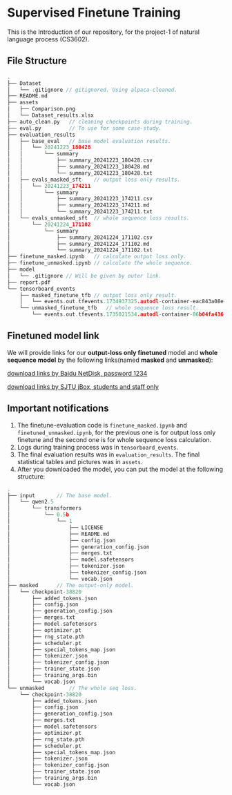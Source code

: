 # Supervised Finetune Training

This is the Introduction of our repository, for the project-1 of natural language process (CS3602).

## File Structure

```c
.
├── Dataset
│   └── .gitignore // gitignored. Using alpaca-cleaned.
├── README.md
├── assets
│   ├── Comparison.png
│   └── Dataset_results.xlsx
├── auto_clean.py   // cleaning checkpoints during training.
├── eval.py         // To use for some case-study.
├── evaluation_results
│   ├── base_eval   // base model evaluation results.
│   │   └── 20241223_180428
│   │       └── summary
│   │           ├── summary_20241223_180428.csv
│   │           ├── summary_20241223_180428.md
│   │           └── summary_20241223_180428.txt
│   ├── evals_masked_sft    // output loss only results.
│   │   └── 20241223_174211
│   │       └── summary
│   │           ├── summary_20241223_174211.csv
│   │           ├── summary_20241223_174211.md
│   │           └── summary_20241223_174211.txt
│   └── evals_unmasked_sft  // whole sequence loss results.
│       └── 20241224_171102
│           └── summary
│               ├── summary_20241224_171102.csv
│               ├── summary_20241224_171102.md
│               └── summary_20241224_171102.txt
├── finetune_masked.ipynb   // calculate output loss only.
├── finetune_unmasked.ipynb // calculate the whole sequence.
├── model
│   └── .gitignore // Will be given by outer link.
├── report.pdf
└── tensorboard_events
    ├── masked_finetune_tfb // output loss only result.
    │   └── events.out.tfevents.1734937325.autodl-container-eac843a08e-1b614e77.19787.15
    └── unmasked_finetune_tfb   // whole sequence loss result.
        └── events.out.tfevents.1735021534.autodl-container-86b04fa436-52cbd070.3065.0

```

## Finetuned model link

We will provide links for our **output-loss only finetuned** model and **whole sequence model** by the following links(named **masked** and **unmasked**):

[download links by Baidu NetDisk, password 1234](https://pan.baidu.com/s/1o4LLaOw-bQMsreTjEfXlOQ?pwd=1234)

[download links by SJTU jBox, students and staff only](https://jbox.sjtu.edu.cn/l/q1hwDo)

## Important notifications

1. The finetune-evaluation code is `finetune_masked.ipynb` and `finetuned_unmasked.ipynb`, for the previous one is for output loss only finetune and the second one is for whole sequence loss calculation.
2. Logs during training process was in `tensorboard_events`.
3. The final evaluation results was in `evaluation_results`. The final statistical tables and pictures was in `assets`.
4. After you downloaded the model, you can put the model at the following structure:

```c
.
├── input       // The base model.
│   └── qwen2.5
│       └── transformers
│           └── 0.5b
│               └── 1
│                   ├── LICENSE
│                   ├── README.md
│                   ├── config.json
│                   ├── generation_config.json
│                   ├── merges.txt
│                   ├── model.safetensors
│                   ├── tokenizer.json
│                   ├── tokenizer_config.json
│                   └── vocab.json
├── masked      // The output-only model.
│   └── checkpoint-38820
│       ├── added_tokens.json
│       ├── config.json
│       ├── generation_config.json
│       ├── merges.txt
│       ├── model.safetensors
│       ├── optimizer.pt
│       ├── rng_state.pth
│       ├── scheduler.pt
│       ├── special_tokens_map.json
│       ├── tokenizer.json
│       ├── tokenizer_config.json
│       ├── trainer_state.json
│       ├── training_args.bin
│       └── vocab.json
└── unmasked        // The whole seq loss.
    └── checkpoint-38820
        ├── added_tokens.json
        ├── config.json
        ├── generation_config.json
        ├── merges.txt
        ├── model.safetensors
        ├── optimizer.pt
        ├── rng_state.pth
        ├── scheduler.pt
        ├── special_tokens_map.json
        ├── tokenizer.json
        ├── tokenizer_config.json
        ├── trainer_state.json
        ├── training_args.bin
        └── vocab.json
```
